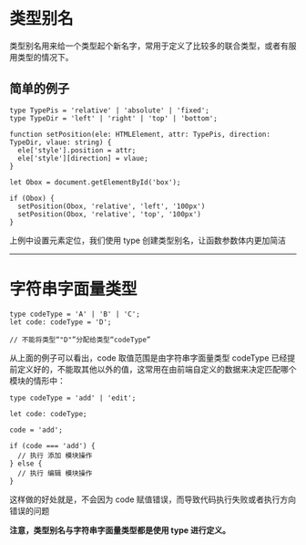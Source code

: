# 类型别名 #
类型别名用来给一个类型起个新名字，常用于定义了比较多的联合类型，或者有服用类型的情况下。


## 简单的例子 ##

```
type TypePis = 'relative' | 'absolute' | 'fixed';
type TypeDir = 'left' | 'right' | 'top' | 'bottom';

function setPosition(ele: HTMLElement, attr: TypePis, direction: TypeDir, vlaue: string) {
  ele['style'].position = attr;
  ele['style'][direction] = vlaue;
}

let Obox = document.getElementById('box');

if (Obox) {
  setPosition(Obox, 'relative', 'left', '100px')
  setPosition(Obox, 'relative', 'top', '100px')
}
```

上例中设置元素定位，我们使用 type 创建类型别名，让函数参数体内更加简洁

----------

# 字符串字面量类型 #

```
type codeType = 'A' | 'B' | 'C';
let code: codeType = 'D';

// 不能将类型“"D"”分配给类型“codeType”
```

从上面的例子可以看出，code 取值范围是由字符串字面量类型 codeType 已经提前定义好的，不能取其他以外的值，这常用在由前端自定义的数据来决定匹配哪个模块的情形中：

```
type codeType = 'add' | 'edit';

let code: codeType;

code = 'add';

if (code === 'add') {
  // 执行 添加 模块操作
} else {
  // 执行 编辑 模块操作
}
```

这样做的好处就是，不会因为 code 赋值错误，而导致代码执行失败或者执行方向错误的问题


**注意，类型别名与字符串字面量类型都是使用 type 进行定义。**


